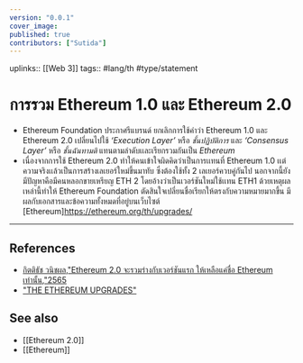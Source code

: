 ```yaml
---
version: "0.0.1"
cover_image:
published: true
contributors: ["Sutida"]
---
```

uplinks:: [[Web 3]]
tags:: #lang/th #type/statement

# การรวม Ethereum 1.0 และ Ethereum 2.0
- Ethereum Foundation ประกาศรีแบรนด์ ยกเลิกการใช้คำว่า Ethereum 1.0 และ Ethereum 2.0 เปลี่ยนไปใช้ *‘Execution Layer’* หรือ *ชั้นปฏิบัติการ* และ  *‘Consensus Layer’* หรือ *ชั้นฉันทามติ*  แทนตามลำดับเเละเรียกรวมกันเป็น *Ethereum*
- เนื่องจากการใช้ Ethereum 2.0 ทำให้คนเข้าใจผิดคิดว่าเป็นการเเทนที่ Ethereum 1.0 เเต่ความจริงเเล้วเป็นการสร้างเลเยอร์ใหม่ขึ้นมาทับ ซึ่งต้องใช้ทั้ง 2 เลเยอร์ควบคู่กันไป นอกจากนี้ยังมีปัญหาคือมีคนหลอกขายเหรียญ ETH 2 โดยอ้างว่าเป็นเวอร์ชันใหม่ใช้เเทน ETH1 ด้วยเหตุผลเหล่านี้ทำให้ Ethereum Foundation ตัดสินใจเปลี่ยนชื่อเรียกให้ตรงกับความหมายมากขึ้น มีผลกับเอกสารและข้อความทั้งหมดที่อยู่บนเว็บไซต์ [Ethereum]https://ethereum.org/th/upgrades/ 

---
## References
- [กิตติธัช วนิชผล,"Ethereum 2.0 จะรวมร่างกับเวอร์ชันแรก ให้เหลือแค่ชื่อ Ethereum เท่านั้น,"2565](https://www.beartai.com/news/itnews/928372)
- ["THE ETHEREUM UPGRADES"](https://ethereum.org/th/upgrades/) 
## See also
- [[Ethereum 2.0]]
- [[Ethereum]]
